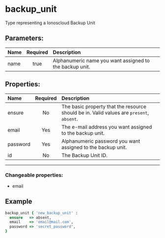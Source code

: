 # backup_unit

Type representing a Ionoscloud Backup Unit

## Parameters:

| Name | Required | Description |
| :--- | :-: | :--- |
| name | true | Alphanumeric name you want assigned to the backup unit.   |

## Properties:

| Name | Required | Description |
| :--- | :-: | :--- |
| ensure | No | The basic property that the resource should be in.  Valid values are `present`, `absent`.  |
| email | Yes | The e-mail address you want assigned to the backup unit.   |
| password | Yes | Alphanumeric password you want assigned to the backup unit.   |
| id | No | The Backup Unit ID.   |
***


### Changeable properties:

* email


## Example

```ruby
backup_unit { 'new_backup_unit' :
  ensure   => absent,
  email    => 'email@mail.com',
  password => 'secret_password',
}

```
